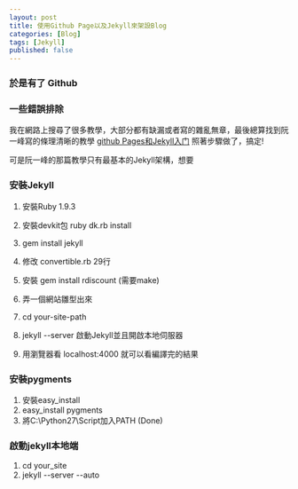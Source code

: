 ```yaml
---
layout: post
title: 使用Github Page以及Jekyll來架設Blog
categories: [Blog]
tags: [Jekyll]
published: false
---
```


### 於是有了 Github

### 一些錯誤排除

我在網路上搜尋了很多教學，大部分都有缺漏或者寫的雜亂無章，最後總算找到阮一峰寫的條理清晰的教學 [github Pages和Jekyll入门][1] 照著步驟做了，搞定!

可是阮一峰的那篇教學只有最基本的Jekyll架構，想要

### 安裝Jekyll
1. 安裝Ruby 1.9.3
2. 安裝devkit包 ruby dk.rb install
3. gem install jekyll
4. 修改 convertible.rb 29行
5. 安裝 gem install rdiscount  (需要make)

6. 弄一個網站雛型出來
5. cd your-site-path
5. jekyll --server  啟動Jekyll並且開啟本地伺服器
6. 用瀏覽器看 localhost:4000 就可以看編譯完的結果

### 安裝pygments
1. 安裝easy_install
2. easy_install pygments
3. 將C:\Python27\Script加入PATH  (Done)

### 啟動jekyll本地端
1. cd your_site
2. jekyll --server --auto

[1]: http://www.ruanyifeng.com/blog/2012/08/blogging_with_jekyll.html "搭建一个免费的，无限流量的Blog----github Pages和Jekyll入门 by阮一峰"
[2]: http://jekyllbootstrap.com/lessons/jekyll-introduction.html "利用Jekyll搭建個人博客"
[3]: http://www.madhur.co.in/blog/2011/09/01/runningjekyllwindows.html "Running Jekyll on Windows"
[4]: https://gist.github.com/1185645 "修正Liquid error: Bad file descriptor的錯誤"
[5]: http://daringfireball.net/projects/markdown/syntax "Markdown語法教學"
[6]: http://bradleygrainger.com/2011/09/07/how-to-use-github-pages-on-windows.html "言簡意賅教學"
[7]: https://gist.github.com/1027416 "可以引入外部檔案的Jekyll插件 (待研究)"